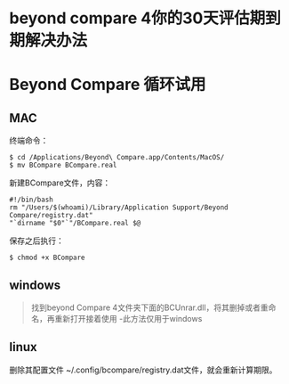 # beyond compare 4你的30天评估期到期解决办法
# Beyond Compare 循环试用

## MAC

终端命令：
```
$ cd /Applications/Beyond\ Compare.app/Contents/MacOS/
$ mv BCompare BCompare.real
```
新建BCompare文件，内容：
```
#!/bin/bash
rm "/Users/$(whoami)/Library/Application Support/Beyond Compare/registry.dat"
"`dirname "$0"`"/BCompare.real $@
```
保存之后执行：
```
$ chmod +x BCompare
```

## windows
>找到beyond Compare 4文件夹下面的BCUnrar.dll，将其删掉或者重命名，再重新打开接着使用
-此方法仅用于windows


## linux

删除其配置文件 ~/.config/bcompare/registry.dat文件，就会重新计算期限。